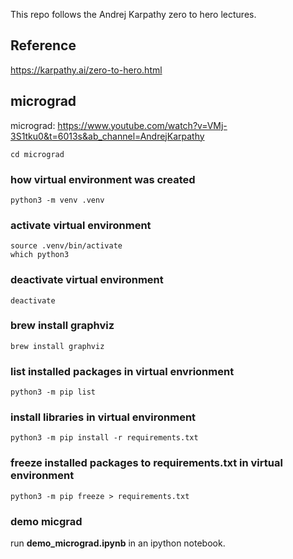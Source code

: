 This repo follows the Andrej Karpathy zero to hero lectures.

## Reference
https://karpathy.ai/zero-to-hero.html

## micrograd
micrograd: https://www.youtube.com/watch?v=VMj-3S1tku0&t=6013s&ab_channel=AndrejKarpathy
```
cd micrograd
```
### how virtual environment was created
```
python3 -m venv .venv
```
### activate virtual environment
```
source .venv/bin/activate
which python3
```
### deactivate virtual environment
```
deactivate
```
### brew install graphviz
```
brew install graphviz
```
### list installed packages in virtual envrionment
```
python3 -m pip list
```
### install libraries in virtual environment
```
python3 -m pip install -r requirements.txt
```
### freeze installed packages to requirements.txt in virtual environment
```
python3 -m pip freeze > requirements.txt
```
### demo micgrad
run **demo_micrograd.ipynb** in an ipython notebook. 